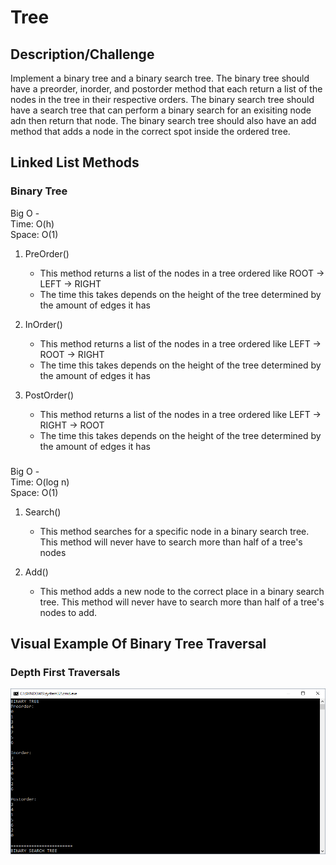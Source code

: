 # Tree

## Description/Challenge
Implement a binary tree and a binary search tree. The binary tree should have a preorder, inorder, and postorder method that each return a list of the nodes in the tree in their respective orders. The binary search tree should have a search tree that can perform a binary search for an exisiting node adn then return that node. The binary search tree should also have an add method that adds a node in the correct spot inside the ordered tree.

## Linked List Methods
### Binary Tree
Big O -<br>
Time: O(h)<br>
Space: O(1)<br>

1. PreOrder()
    * This method returns a list of the nodes in a tree ordered like ROOT -> LEFT -> RIGHT
    * The time this takes depends on the height of the tree determined by the amount of edges it has

2. InOrder()
    * This method returns a list of the nodes in a tree ordered like LEFT -> ROOT -> RIGHT
    * The time this takes depends on the height of the tree determined by the amount of edges it has

3. PostOrder()
    * This method returns a list of the nodes in a tree ordered like LEFT -> RIGHT -> ROOT
    * The time this takes depends on the height of the tree determined by the amount of edges it has

### 
Big O -<br>
Time: O(log n)<br>
Space: O(1)<br>

1. Search()
    * This method searches for a specific node in a binary search tree. This method will never have to search more than half of a tree's nodes

2. Add()
    * This method adds a new node to the correct place in a binary search tree. This method will never have to search more than half of a tree's nodes to add.

## Visual Example Of Binary Tree Traversal
### Depth First Traversals
![](assets/depth.PNG)
